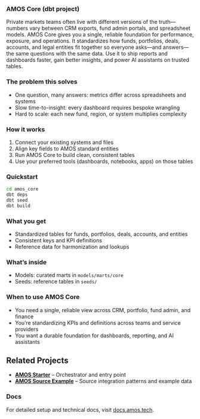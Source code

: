 ### AMOS Core (dbt project)

Private markets teams often live with different versions of the truth—numbers vary between CRM exports, fund admin portals, and spreadsheet models. AMOS Core gives you a single, reliable foundation for performance, exposure, and operations. It standardizes how funds, portfolios, deals, accounts, and legal entities fit together so everyone asks—and answers—the same questions with the same data. Use it to ship reports and dashboards faster, gain better insights, and power AI assistants on trusted tables.

### The problem this solves

- One question, many answers: metrics differ across spreadsheets and systems
- Slow time-to-insight: every dashboard requires bespoke wrangling
- Hard to scale: each new fund, region, or system multiplies complexity

### How it works

1. Connect your existing systems and files
2. Align key fields to AMOS standard entities
3. Run AMOS Core to build clean, consistent tables
4. Use your preferred tools (dashboards, notebooks, apps) on those tables

### Quickstart

```bash
cd amos_core
dbt deps
dbt seed
dbt build
```

### What you get

- Standardized tables for funds, portfolios, deals, accounts, and entities
- Consistent keys and KPI definitions
- Reference data for harmonization and lookups

### What’s inside

- Models: curated marts in `models/marts/core`
- Seeds: reference tables in `seeds/`

### When to use AMOS Core

- You need a single, reliable view across CRM, portfolio, fund admin, and finance
- You’re standardizing KPIs and definitions across teams and service providers
- You want a durable foundation for dashboards, reporting, and AI assistants

## Related Projects

- **[AMOS Starter](https://github.com/open-amos/starter)** – Orchestrator and entry point
- **[AMOS Source Example](https://github.com/open-amos/source-example)** – Source integration patterns and example data

### Docs

For detailed setup and technical docs, visit [docs.amos.tech](https://docs.amos.tech).


